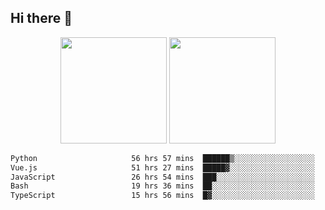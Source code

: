 ## Hi there 👋
<div align="center">
<span>  </span>
<img height="170px" src="https://github-readme-stats.vercel.app/api?username=LZvoid&show_icons=true&count_private==true&v=3" /><span>        </span><img height="170px" src="https://github-readme-stats.vercel.app/api/top-langs/?username=LZvoid&layout=compact&langs_count=8&v=3" />
<span>  </span>
</div>
<div align="center">

<!--START_SECTION:waka-->

```txt
Python                     56 hrs 57 mins  ██████▒░░░░░░░░░░░░░░░░░░   24.85 %
Vue.js                     51 hrs 27 mins  █████▓░░░░░░░░░░░░░░░░░░░   22.45 %
JavaScript                 26 hrs 54 mins  ███░░░░░░░░░░░░░░░░░░░░░░   11.74 %
Bash                       19 hrs 36 mins  ██░░░░░░░░░░░░░░░░░░░░░░░   08.55 %
TypeScript                 15 hrs 56 mins  █▓░░░░░░░░░░░░░░░░░░░░░░░   06.96 %
```

<!--END_SECTION:waka-->
</div>
